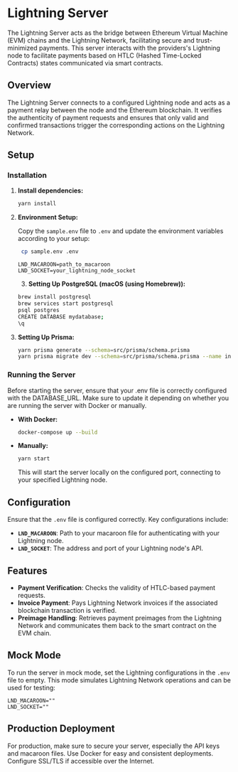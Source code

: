 # Lightning Server

The Lightning Server acts as the bridge between Ethereum Virtual Machine (EVM) chains and the Lightning Network, facilitating secure and trust-minimized payments. This server interacts with the providers's Lightning node to facilitate payments based on HTLC (Hashed Time-Locked Contracts) states communicated via smart contracts.

## Overview

The Lightning Server connects to a configured Lightning node and acts as a payment relay between the node and the Ethereum blockchain. It verifies the authenticity of payment requests and ensures that only valid and confirmed transactions trigger the corresponding actions on the Lightning Network.

## Setup

### Installation

1. **Install dependencies:**

   ```bash
   yarn install
   ```

2. **Environment Setup:**

   Copy the `sample.env` file to `.env` and update the environment variables according to your setup:

   ```bash
    cp sample.env .env
   ```

   ```plaintext
   LND_MACAROON=path_to_macaroon
   LND_SOCKET=your_lightning_node_socket
   ```

   3. **Setting Up PostgreSQL (macOS (using Homebrew)):**

   ```bash
   brew install postgresql
   brew services start postgresql
   psql postgres
   CREATE DATABASE mydatabase;
   \q
   ```

3. **Setting Up Prisma:**

   ```bash
   yarn prisma generate --schema=src/prisma/schema.prisma
   yarn prisma migrate dev --schema=src/prisma/schema.prisma --name init
   ```

### Running the Server

Before starting the server, ensure that your .env file is correctly configured with the DATABASE_URL. Make sure to update it depending on whether you are running the server with Docker or manually.

- **With Docker:**

  ```bash
  docker-compose up --build
  ```

- **Manually:**

  ```bash
  yarn start
  ```

  This will start the server locally on the configured port, connecting to your specified Lightning node.

## Configuration

Ensure that the `.env` file is configured correctly. Key configurations include:

- **`LND_MACAROON`**: Path to your macaroon file for authenticating with your Lightning node.
- **`LND_SOCKET`**: The address and port of your Lightning node's API.

## Features

- **Payment Verification**: Checks the validity of HTLC-based payment requests.
- **Invoice Payment**: Pays Lightning Network invoices if the associated blockchain transaction is verified.
- **Preimage Handling**: Retrieves payment preimages from the Lightning Network and communicates them back to the smart contract on the EVM chain.

## Mock Mode

To run the server in mock mode, set the Lightning configurations in the `.env` file to empty. This mode simulates Lightning Network operations and can be used for testing:

```plaintext
LND_MACAROON=""
LND_SOCKET=""
```

## Production Deployment

For production, make sure to secure your server, especially the API keys and macaroon files. Use Docker for easy and consistent deployments. Configure SSL/TLS if accessible over the Internet.
